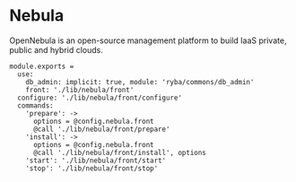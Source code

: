 
# Nebula

OpenNebula is an open-source management platform to build IaaS private, public and hybrid clouds.

    module.exports =
      use:
        db_admin: implicit: true, module: 'ryba/commons/db_admin'
        front: './lib/nebula/front'
      configure: './lib/nebula/front/configure'
      commands:
        'prepare': ->
          options = @config.nebula.front
          @call './lib/nebula/front/prepare'
        'install': ->
          options = @config.nebula.front
          @call './lib/nebula/front/install', options
        'start': './lib/nebula/front/start'
        'stop': './lib/nebula/front/stop'
